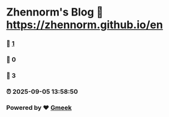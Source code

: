 # Zhennorm's Blog :link: https://zhennorm.github.io/en 
### :page_facing_up: [1](https://zhennorm.github.io/en/tag.html) 
### :speech_balloon: 0 
### :hibiscus: 3 
### :alarm_clock: 2025-09-05 13:58:50 
### Powered by :heart: [Gmeek](https://github.com/Meekdai/Gmeek)
